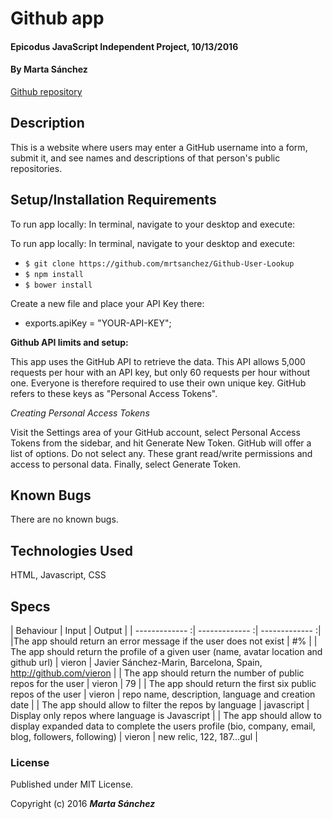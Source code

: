 # Github app

#### Epicodus JavaScript Independent Project, 10/13/2016

#### By **Marta Sánchez**

[Github repository](https://github.com/mrtsanchez/Github-User-Lookup)

## Description

This is a website where users may enter a GitHub username into a form, submit it, and see names and descriptions of that person's public repositories.

## Setup/Installation Requirements

To run app locally: In terminal, navigate to your desktop and execute:

To run app locally: In terminal, navigate to your desktop and execute:
  * `$ git clone https://github.com/mrtsanchez/Github-User-Lookup`
  * `$ npm install`
  * `$ bower install`

Create a new file and place your API Key there:

  * exports.apiKey = "YOUR-API-KEY";

**Github API limits and setup:**

This app uses the GitHub API to retrieve the data. This API allows 5,000 requests per hour with an API key, but only 60 requests per hour without one. Everyone is therefore required to use their own unique key. GitHub refers to these keys as "Personal Access Tokens".

*Creating Personal Access Tokens*

Visit the Settings area of your GitHub account, select Personal Access Tokens from the sidebar, and hit Generate New Token. GitHub will offer a list of options. Do not select any. These grant read/write permissions and access to personal data. Finally, select Generate Token.


## Known Bugs

There are no known bugs.

## Technologies Used

HTML, Javascript, CSS

## Specs

| Behaviour  | Input | Output |
| ------------- :| ------------- :| ------------- :|
|The app should return an error message if the user does not exist | #$%  | Oh Snap! We couldn’t find any users matching #$% |
| The app should return the profile of a given user (name, avatar location and github url)  | vieron  | Javier Sánchez-Marin, Barcelona, Spain, http://github.com/vieron  |
| The app should return the number of public repos for the user  | vieron | 79  |
| The app should return the first six public repos of the user  | vieron  | repo name, description, language and creation date  |
| The app should allow to filter the repos by language   | javascript | Display only repos where language is Javascript  |
| The app should allow to display expanded data to complete the users profile (bio, company, email, blog, followers, following)  | vieron  | new relic, 122, 187...gul  |


### License

Published under MIT License.

Copyright (c) 2016 **_Marta Sánchez_**
